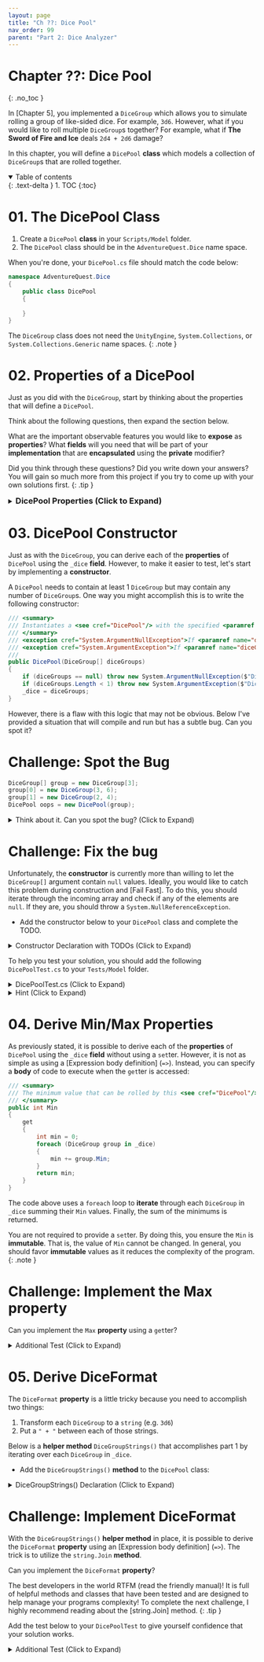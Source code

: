 ```yaml
---
layout: page
title: "Ch ??: Dice Pool"
nav_order: 99
parent: "Part 2: Dice Analyzer"
---
```


# Chapter ??: Dice Pool
{: .no_toc }

In [Chapter 5], you implemented a `DiceGroup` which allows you to simulate
rolling a group of like-sided dice. For example, `3d6`. However, what if you
would like to roll multiple `DiceGroup`s together? For example, what if **The
Sword of Fire and Ice** deals `2d4 + 2d6` damage? 

In this chapter, you will define a `DicePool` **class** which models a
collection of `DiceGroup`s that are rolled together.

<details open markdown="block">
  <summary>
    Table of contents
  </summary>
  {: .text-delta }
1. TOC
{:toc}
</details>

# 01. The DicePool Class

1. Create a `DicePool` **class** in your `Scripts/Model` folder.
2. The `DicePool` class should be in the `AdventureQuest.Dice` name space.

When you're done, your `DicePool.cs` file should match the code below:

```csharp
namespace AdventureQuest.Dice
{
    public class DicePool
    {
        
    }
}
```

The `DiceGroup` class does not need the `UnityEngine`, `System.Collections`,
or `System.Collections.Generic` name spaces.
{: .note }

# 02. Properties of a DicePool

Just as you did with the `DiceGroup`, start by thinking about the properties that
will define a `DicePool`. 

Think about the following questions, then expand the section below.

What are the important observable features you would like to **expose** as
**properties**? What **fields** will you need that will be part of your
**implementation** that are **encapsulated** using the **private** modifier?


Did you think through these questions? Did you write down your answers? You will
gain so much more from this project if you try to come up with your own
solutions first. 
{: .tip }

<details markdown="block">
<summary>
<h3 style="display:inline">DicePool Properties (Click to Expand)</h3>
</summary>

Just as with the `DiceGroup`, there are many ways to implement a `DicePool`. 
If you chose a different set of **properties**, I'd love to hear about them.

I won't try to claim that the **properties** I've chosen here are the best
possible set of **properties**. But, I have attempted to choose properties that
**expose** only the necessary pieces for analyzing the possible outcomes of
rolling a `DicePool`.

```csharp
private readonly DiceGroup[] _dice;

/// <summary>
/// The minimum value that can be rolled by this <see cref="DicePool"/>.
/// </summary>
public int Min { get; }

/// <summary>
/// The maximum value that can be rolled by this <see cref="DicePool"/>.
/// </summary>
public int Max { get; }

/// <summary>
/// A formatted string representing this <see cref="DicePool"/>. For example,
/// "2d6 + 1d4 + 3d10".
/// </summary>
public string DiceFormat { get; }
```

I feel there is a really good argument that could be made to include a
**property** that exposes the underlying `DiceGroup[]`. However, this would
allow the individual `DiceGroup`s to be rolled. Just as with the `DiceGroup`, I
decided that a `DicePool` should act as a single "pool" and should only be
accessed as a whole. However, to be able to examine what each internal
`DiceGroup` looks like, I've included a `string` **property** `DiceFormat`.

Additionally, I have chosen to create a `private readonly DiceGroup[]` **field**
`_dice` to track the internal state of the `DicePool`.

</details>

# 03. DicePool Constructor

Just as with the `DiceGroup`, you can derive each of the **properties** of
`DicePool` using the `_dice` **field**. However, to make it easier to test,
let's start by implementing a **constructor**.

A `DicePool` needs to contain at least 1 `DiceGroup` but may contain any
number of `DiceGroup`s. One way you might accomplish this is to write
the following constructor:

```csharp
/// <summary>
/// Instantiates a <see cref="DicePool"/> with the specified <paramref name="diceGroups"/>.
/// </summary>
/// <exception cref="System.ArgumentNullException">If <paramref name="diceGroups"/> is null.</exception>
/// <exception cref="System.ArgumentException">If <paramref name="diceGroups"/> has fewer than 1 element.</exception>
/// 
public DicePool(DiceGroup[] diceGroups)
{
    if (diceGroups == null) throw new System.ArgumentNullException($"DicePool must contain at least 1 dice set.");
    if (diceGroups.Length < 1) throw new System.ArgumentException($"DicePool must have at least 1 dice set.");
    _dice = diceGroups;
}
```

However, there is a flaw with this logic that may not be obvious. Below I've
provided a situation that will compile and run but has a subtle bug. Can you
spot it?

# Challenge: Spot the Bug

```csharp
DiceGroup[] group = new DiceGroup[3];
group[0] = new DiceGroup(3, 6);
group[1] = new DiceGroup(2, 4);
DicePool oops = new DicePool(group);
```

<details markdown="block">
<summary>Think about it. Can you spot the bug? (Click to Expand)</summary>

If you were to examine the contents of `DiceGroup`, you would find that
`group[2]` is storing the **default** value of `null`. This will almost
certainly rear its ugly head when you attempt to use the `DicePool`.

```csharp
DiceGroup[] group = new DiceGroup[3]; // <-- This array has 3 elements
group[0] = new DiceGroup(3, 6);
group[1] = new DiceGroup(2, 4);
// group[2] = null <-- The 2nd index is never set but is added to the DicePool
DicePool oops = new DicePool(group);
```
</details>

# Challenge: Fix the bug

Unfortunately, the **constructor** is currently more than willing to let the
`DiceGroup[]` argument contain `null` values. Ideally, you would like to catch
this problem during construction and [Fail Fast]. To do this, you should iterate
through the incoming array and check if any of the elements are `null`. If they
are, you should throw a `System.NullReferenceException`.

* Add the constructor below to your `DicePool` class and complete the TODO.

<details markdown="block">
<summary>Constructor Declaration with TODOs (Click to Expand)</summary>

```csharp
/// <summary>
/// Instantiates a <see cref="DicePool"/> with the specified <paramref name="diceGroups"/>.
/// </summary>
/// <exception cref="System.ArgumentNullException">If <paramref name="diceGroups"/> is null.</exception>
/// <exception cref="System.ArgumentException">If <paramref name="diceGroups"/> has fewer than 1 element.</exception>
/// <exception cref="System.NullReferenceException">If any of the elements in <paramref name="diceGroups"/> are null.</exception>
public DicePool(DiceGroup[] diceGroups)
{
    if (diceGroups == null) throw new System.ArgumentNullException($"DicePool must contain at least 1 dice set.");
    if (diceGroups.Length < 1) throw new System.ArgumentException($"DicePool must have at least 1 dice set.");
    // TODO: Validate that all of the DiceGroups are non-null
    _dice = diceGroups;
}
```
</details>

To help you test your solution, you should add the following `DicePoolTest.cs`
to your `Tests/Model` folder.

<details markdown="block">
<summary>DicePoolTest.cs (Click to Expand)</summary>

```csharp
using NUnit.Framework;

namespace AdventureQuest.Dice
{

    public class DicePoolTest
    {

        [Test, Timeout(5000), Description("Tests that the Constructor doesn't allow a null array.")]
        public void ConstructorFailsOnNullArray()
        {
            Assert.Throws<System.ArgumentNullException>(() => new DicePool(null));
        }

        [Test, Timeout(5000), Description("Tests that the Constructor doesn't allow an empty array.")]
        public void ConstructorFailsOnEmptyArray()
        {
            DiceGroup[] emptyArray = {};
            Assert.Throws<System.ArgumentException>(() => new DicePool(emptyArray));
        }

        [Test, Timeout(5000), Description("Tests that the Constructor doesn't allow any null DiceGroups.")]
        public void ConstructorFailsOnNullDiceGroup()
        {
            DiceGroup[] arrayWithNull = { new DiceGroup(3, 6), null, new DiceGroup(2, 4) };
            Assert.Throws<System.NullReferenceException>(() => new DicePool(arrayWithNull));

            DiceGroup[] arrayWithNull2 = { new DiceGroup(3, 6), new DiceGroup(2, 4), new DiceGroup(1, 20), null };
            Assert.Throws<System.NullReferenceException>(() => new DicePool(arrayWithNull2));

            DiceGroup[] arrayWithNull3 = { null, new DiceGroup(2, 4) };
            Assert.Throws<System.NullReferenceException>(() => new DicePool(arrayWithNull3));
        }
    }
}
```
</details>

<details markdown="block">
<summary>Hint (Click to Expand)</summary>

1. Write a for loop that accesses each element of the array.
2. Check `if (diceGroup[i] == null) { }`
3. If it is `null`, throw the appropriate exception.

</details>

# 04. Derive Min/Max Properties

As previously stated, it is possible to derive each of the **properties** of
`DicePool` using the `_dice` **field** without using a `set`ter. However, it is
not as simple as using a [Expression body definition] (`=>`). Instead, you
can specify a **body** of code to execute when the `get`ter is accessed:

```csharp
/// <summary>
/// The minimum value that can be rolled by this <see cref="DicePool"/>.
/// </summary>
public int Min
{
    get
    {
        int min = 0;
        foreach (DiceGroup group in _dice)
        {
            min += group.Min;
        }
        return min;
    }
}
```

The code above uses a `foreach` loop to **iterate** through each `DiceGroup` in
`_dice` summing their `Min` values. Finally, the sum of the minimums is
returned.

You are not required to provide a `set`ter. By doing this, you ensure the `Min`
is **immutable**. That is, the value of `Min` cannot be changed. In general, you
should favor **immutable** values as it reduces the complexity of the program.
{: .note }

# Challenge: Implement the Max property

Can you implement the `Max` **property** using a `get`ter?

<details markdown="block">
<summary>Additional Test (Click to Expand)</summary>

The test below will help give you confidence that your `Min` and `Max`
**properties** are working.

```csharp
[Test, Timeout(5000), Description("Tests the Min and Max properties")]
public void TestMinMax()
{
    
    DicePool pool1d20 = new (new DiceGroup[]{new DiceGroup(1, 20)});
    Assert.AreEqual(1, pool1d20.Min);
    Assert.AreEqual(20, pool1d20.Max);

    DicePool pool2d41d6 = new (new DiceGroup[]{new DiceGroup(2, 4), new DiceGroup(1, 6)});
    Assert.AreEqual(3, pool2d41d6.Min);
    Assert.AreEqual(14, pool2d41d6.Max);

    DicePool pool1d61d41d8 = new (new DiceGroup[]{new DiceGroup(1, 6), new DiceGroup(2, 4), new DiceGroup(1, 8)});
    Assert.AreEqual(4, pool1d61d41d8.Min);
    Assert.AreEqual(22, pool1d61d41d8.Max);
}
```
</details>

# 05. Derive DiceFormat

The `DiceFormat` **property** is a little tricky because you need to accomplish two
things:

1. Transform each `DiceGroup` to a `string` (e.g. `3d6`)
2. Put a `" + "` between each of those strings.

Below is a **helper method** `DiceGroupStrings()` that accomplishes part 1 by
iterating over each `DiceGroup` in `_dice`.

* Add the `DiceGroupStrings()` **method** to the `DicePool` class:

<details markdown="block">
<summary>DiceGroupStrings() Declaration (Click to Expand)</summary>

```csharp
private string[] DiceGroupStrings()
{
    string[] groups = new string[_dice.Length];
    for (int i = 0; i < _dice.Length; i++)
    {
        DiceGroup group = _dice[i];
        groups[i] = $"{group.Amount}d{group.Sides}";
    }
    return groups;
}
```

The method above creates a new `string[] groups` that is the same length as `_dice`.
Next, it populates `groups` with the correct `"{amount}d{sides}"` string.
Finally, it returns the array of strings.
</details>


# Challenge: Implement DiceFormat

With the `DiceGroupStrings()` **helper method** in place, it is possible to
derive the `DiceFormat` **property** using an [Expression body definition]
(`=>`). The trick is to utilize the `string.Join` **method**. 

Can you implement the `DiceFormat` **property**?

The best developers in the world RTFM (read the friendly manual)! It is full
of helpful methods and classes that have been tested and are designed to help
manage your programs complexity! To complete the next challenge, I highly
recommend reading about the [string.Join] method.
{: .tip }

Add the test below to your `DicePoolTest` to give yourself confidence that your
solution works.

<details markdown="block">
<summary>Additional Test (Click to Expand)</summary>

```csharp
[Test, Timeout(5000), Description("Tests the DiceFormat property")]
public void TestDiceFormat()
{
    DicePool pool1d20 = new (new DiceGroup[]{new DiceGroup(1, 20)});
    Assert.AreEqual("1d20", pool1d20.DiceFormat);

    DicePool pool2d41d6 = new (new DiceGroup[]{new DiceGroup(2, 4), new DiceGroup(1, 6)});
    Assert.AreEqual("2d4 + 1d6", pool2d41d6.DiceFormat);

    DicePool pool1d62d41d8 = new (new DiceGroup[]{new DiceGroup(1, 6), new DiceGroup(2, 4), new DiceGroup(1, 8)});
    Assert.AreEqual("1d6 + 2d4 + 1d8", pool1d62d41d8.DiceFormat);
}
```
</summary>

<details markdown="block">
<summary>Hint (Click to Expand)</summary>
You should use the separator " + " and the array returned by `DiceGroupStrings()`.
</details>

<details markdown="block">
<summary>Solution (Click to Expand)</summary>

```csharp
public string DiceFormat => string.Join(" + ", DiceGroupStrings());
```
</details>


# Challenge: Another Constructor Bug

Add the following test to your `DicePoolTest` **class** but don't run it yet.

<details markdown="block">
<summary>Additional Test (Click to Expand)</summary>

```csharp
[Test, Timeout(5000), Description("Tests that DiceGroup is not mutable")]
public void TestDiceGroupImmutable()
{
    DiceGroup[] group = new DiceGroup[2];
    group[0] = new DiceGroup(3, 6);
    group[1] = new DiceGroup(2, 4);
    DicePool pool3d6plus2d4 = new (group);

    group[0] = new DiceGroup(1, 8);
    group[1] = new DiceGroup(1, 10);
    DicePool pool1d8plus1d10 = new (group);

    Assert.AreEqual("3d6 + 2d4", pool3d6plus2d4.DiceFormat);
    Assert.AreEqual("1d8 + 1d10", pool1d8plus1d10.DiceFormat);
}
```
</details>

Just as before, the code above will compile and run. However, there is a logical
bug that occurs during the above test. Can you spot the bug?

<details markdown="block">
<summary>Think about it. Can you spot the bug? (Click to Expand)</summary>

The code successfully initializes two `DicePool`s. However, when you assign
`_dice = diceGroup;` in the constructor, it is referencing the array `group`
that was declared outside of the **class**. Then, the following code runs:

```csharp
group[0] = new DiceGroup(1, 8);
group[1] = new DiceGroup(1, 10);
```

Because `_dice` is referencing the same array as `group`, the values within the
first `DicePool` are modified! Ooops!

This bug could be incredibly annoying and tricky to track down because it
doesn't cause any exceptions to occur. This is one reason you should favor
**immutable** data. The only reason this bug is possible is because the values
of `group` can be modified.

 Imagine your player has the **ULTIMATE** weapon which should deal `3d20 + 6d6`
but it is accidentally changed to `1d4 + 1d6` damage! The game wouldn't crash
when the weapon is used. Instead, it would result in a pitiful damage result.

</details>

# Challenge: Fix the bug

To fix this bug, you need to that modifying the array that was passed to
the **constructor** will not modify the `_dice` array. This can be accomplished
by initializing a `new` array and copying the values.

Can you update the constructor such that the `_dice` **field** is initialized to
a new array containing a copy of each value?

<details markdown="block">
<summary>Hint (Click to Expand)</summary>

Complete the **TODOs** in this **constructor** template:

```csharp
public DicePool(DiceGroup[] diceGroups)
{
    if (diceGroups == null) throw new System.ArgumentNullException($"DicePool must contain at least 1 dice set.");
    if (diceGroups.Length < 1) throw new System.ArgumentException($"DicePool must have at least 1 dice set.");
    // TODO: Initialize _dice to be the same length as diceGroup
    for (int i = 0; i < diceGroups.Length; i++)
    {
        if (diceGroups[i] == null) { throw new System.NullReferenceException($"DicePool cannot be initialized with null DiceGroup."); }
        // TODO: Copy the appropriate element to _dice
    }
}
```
</details>

# Challenge: Implement the Roll() method

Finally, you are ready to implement the **DicePool.Roll()** method which sums
the result of rolling each `DiceGroup`.

<details markdown="block">
<summary>Roll() Declaration (Click to Expand)</summary>

```csharp
// <summary>
/// Rolls all of the dice and returns the sum.
/// </summary>
public int Roll()
{
    int sum = 0;
    return sum;
}
```
</details>

<details markdown="block">
<summary>Additional Tests (Click to Expand)</summary>

```csharp
[Test, Timeout(5000), Description("Tests the result of rolling a 1d6 + 1d4 + 1d8 50,000 times.")]
public void TestRoll1d61d41d8()
{
    DicePool pool = new ( new []{new DiceGroup(1, 6), new DiceGroup(1, 4), new DiceGroup(1, 8)});

    // Roll the die pool 1000 times ensuring the bounds
    int[] values = new int[50_000];
    for (int i = 0; i < 50_000; i++)
    {
        int result = pool.Roll();
        Assert.LessOrEqual(result, pool.Max);
        Assert.GreaterOrEqual(result, pool.Min);
        values[i] = result;
    }

    // Result should contain all values from 3 to 18
    for (int i = pool.Min; i <= pool.Max; i++)
    {
        Assert.Contains(i, values);
    }
}

[Test, Timeout(5000), Description("Tests the result of rolling a 2d4 + 1d6 50,000 times.")]
public void TestRoll2d41d20()
{
    DicePool pool = new ( new []{new DiceGroup(2, 4), new DiceGroup(1, 20)});

    // Roll the die pool 1000 times ensuring the bounds
    int[] values = new int[50_000];
    for (int i = 0; i < 50_000; i++)
    {
        int result = pool.Roll();
        Assert.LessOrEqual(result, pool.Max);
        Assert.GreaterOrEqual(result, pool.Min);
        values[i] = result;
    }

    // Result should contain all values from 3 to 28
    for (int i = pool.Min; i <= pool.Max; i++)
    {
        Assert.Contains(i, values);
    }
}
```
</details>

# Good Time to Commit

If you have not already done so, now would be a good time to make a commit. You just
finished a feature. More specifically, you implemented a `DicePool` **class** which
models rolling one or more `DiceGroup`s together.

{% include GitHub/CreateCommit.md %}

# What's Next

Whew! That was a lot of work! In [Chapter 7: DicePool Roller], you will
implement a **Dice Analyzer Scene** that allows the user enter a string
representing a `DicePool` and roll simulate rolls. This will be your first step
toward analyzing the possible outcomes of various dice pools.

---
[Chapter 5]: {% link pages/02-DiceAnalyzer/05-DiceGroup.md %}
[Chapter 5: DicePool Roller]:
[Fail Fast]: https://en.wikipedia.org/wiki/Fail-fast
[string.Join]: https://learn.microsoft.com/en-us/dotnet/api/system.string.join?view=net-7.0#system-string-join(system-string-system-string())
[Expression body definition]: https://learn.microsoft.com/en-us/dotnet/csharp/programming-guide/classes-and-structs/properties#expression-body-definitions
